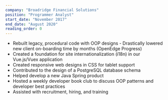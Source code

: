 ```yaml
---
company: "Broadridge Financial Solutions"
position: "Programmer Analyst"
start_date: "November 2017"
end_date: "August 2020"
reading_order: 0
---
```


- Rebuilt legacy, procedural code with OOP designs - Drastically lowered new client on-boarding time by months (OpenEdge Progress)
- Created a foundation for site internationalization (i18n) in our Vue.js/Vuex application
- Created responsive web designs in CSS for tablet support
- Contributed to the design of a PostgreSQL database schema
- Helped develop a new Java Spring product
- Hosted a weekly developer book club to discuss OOP patterns and developer best practices
- Assisted with recruitment, hiring, and training

